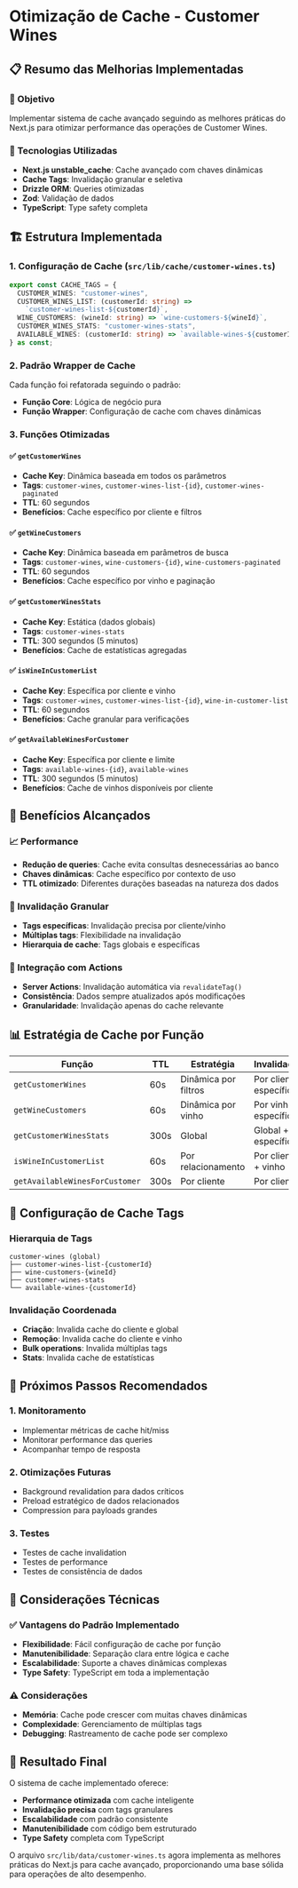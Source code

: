 # Otimização de Cache - Customer Wines

## 📋 Resumo das Melhorias Implementadas

### 🎯 Objetivo

Implementar sistema de cache avançado seguindo as melhores práticas do Next.js para otimizar performance das operações de Customer Wines.

### 🔧 Tecnologias Utilizadas

- **Next.js unstable_cache**: Cache avançado com chaves dinâmicas
- **Cache Tags**: Invalidação granular e seletiva
- **Drizzle ORM**: Queries otimizadas
- **Zod**: Validação de dados
- **TypeScript**: Type safety completa

## 🏗️ Estrutura Implementada

### 1. **Configuração de Cache** (`src/lib/cache/customer-wines.ts`)

```typescript
export const CACHE_TAGS = {
  CUSTOMER_WINES: "customer-wines",
  CUSTOMER_WINES_LIST: (customerId: string) =>
    `customer-wines-list-${customerId}`,
  WINE_CUSTOMERS: (wineId: string) => `wine-customers-${wineId}`,
  CUSTOMER_WINES_STATS: "customer-wines-stats",
  AVAILABLE_WINES: (customerId: string) => `available-wines-${customerId}`,
} as const;
```

### 2. **Padrão Wrapper de Cache**

Cada função foi refatorada seguindo o padrão:

- **Função Core**: Lógica de negócio pura
- **Função Wrapper**: Configuração de cache com chaves dinâmicas

### 3. **Funções Otimizadas**

#### ✅ `getCustomerWines`

- **Cache Key**: Dinâmica baseada em todos os parâmetros
- **Tags**: `customer-wines`, `customer-wines-list-{id}`, `customer-wines-paginated`
- **TTL**: 60 segundos
- **Benefícios**: Cache específico por cliente e filtros

#### ✅ `getWineCustomers`

- **Cache Key**: Dinâmica baseada em parâmetros de busca
- **Tags**: `customer-wines`, `wine-customers-{id}`, `wine-customers-paginated`
- **TTL**: 60 segundos
- **Benefícios**: Cache específico por vinho e paginação

#### ✅ `getCustomerWinesStats`

- **Cache Key**: Estática (dados globais)
- **Tags**: `customer-wines-stats`
- **TTL**: 300 segundos (5 minutos)
- **Benefícios**: Cache de estatísticas agregadas

#### ✅ `isWineInCustomerList`

- **Cache Key**: Específica por cliente e vinho
- **Tags**: `customer-wines`, `customer-wines-list-{id}`, `wine-in-customer-list`
- **TTL**: 60 segundos
- **Benefícios**: Cache granular para verificações

#### ✅ `getAvailableWinesForCustomer`

- **Cache Key**: Específica por cliente e limite
- **Tags**: `available-wines-{id}`, `available-wines`
- **TTL**: 300 segundos (5 minutos)
- **Benefícios**: Cache de vinhos disponíveis por cliente

## 🚀 Benefícios Alcançados

### 📈 Performance

- **Redução de queries**: Cache evita consultas desnecessárias ao banco
- **Chaves dinâmicas**: Cache específico por contexto de uso
- **TTL otimizado**: Diferentes durações baseadas na natureza dos dados

### 🎯 Invalidação Granular

- **Tags específicas**: Invalidação precisa por cliente/vinho
- **Múltiplas tags**: Flexibilidade na invalidação
- **Hierarquia de cache**: Tags globais e específicas

### 🔄 Integração com Actions

- **Server Actions**: Invalidação automática via `revalidateTag()`
- **Consistência**: Dados sempre atualizados após modificações
- **Granularidade**: Invalidação apenas do cache relevante

## 📊 Estratégia de Cache por Função

| Função                         | TTL  | Estratégia           | Invalidação            |
| ------------------------------ | ---- | -------------------- | ---------------------- |
| `getCustomerWines`             | 60s  | Dinâmica por filtros | Por cliente específico |
| `getWineCustomers`             | 60s  | Dinâmica por vinho   | Por vinho específico   |
| `getCustomerWinesStats`        | 300s | Global               | Global + específica    |
| `isWineInCustomerList`         | 60s  | Por relacionamento   | Por cliente + vinho    |
| `getAvailableWinesForCustomer` | 300s | Por cliente          | Por cliente            |

## 🔧 Configuração de Cache Tags

### Hierarquia de Tags

```
customer-wines (global)
├── customer-wines-list-{customerId}
├── wine-customers-{wineId}
├── customer-wines-stats
└── available-wines-{customerId}
```

### Invalidação Coordenada

- **Criação**: Invalida cache do cliente e global
- **Remoção**: Invalida cache do cliente e vinho
- **Bulk operations**: Invalida múltiplas tags
- **Stats**: Invalida cache de estatísticas

## 🎯 Próximos Passos Recomendados

### 1. **Monitoramento**

- Implementar métricas de cache hit/miss
- Monitorar performance das queries
- Acompanhar tempo de resposta

### 2. **Otimizações Futuras**

- Background revalidation para dados críticos
- Preload estratégico de dados relacionados
- Compression para payloads grandes

### 3. **Testes**

- Testes de cache invalidation
- Testes de performance
- Testes de consistência de dados

## 📝 Considerações Técnicas

### ✅ Vantagens do Padrão Implementado

- **Flexibilidade**: Fácil configuração de cache por função
- **Manutenibilidade**: Separação clara entre lógica e cache
- **Escalabilidade**: Suporte a chaves dinâmicas complexas
- **Type Safety**: TypeScript em toda a implementação

### ⚠️ Considerações

- **Memória**: Cache pode crescer com muitas chaves dinâmicas
- **Complexidade**: Gerenciamento de múltiplas tags
- **Debugging**: Rastreamento de cache pode ser complexo

## 🎉 Resultado Final

O sistema de cache implementado oferece:

- **Performance otimizada** com cache inteligente
- **Invalidação precisa** com tags granulares
- **Escalabilidade** com padrão consistente
- **Manutenibilidade** com código bem estruturado
- **Type Safety** completa com TypeScript

O arquivo `src/lib/data/customer-wines.ts` agora implementa as melhores práticas do Next.js para cache avançado, proporcionando uma base sólida para operações de alto desempenho.
